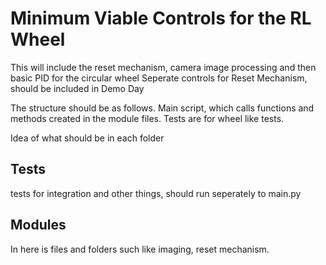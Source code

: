 # Minimum Viable Controls for the RL Wheel
This will include the reset mechanism, camera image processing and then basic PID for the circular wheel
Seperate controls for Reset Mechanism, should be included in Demo Day

The structure should be as follows. Main script, which calls functions and methods created in the module files. Tests are for wheel like tests. 

Idea of what should be in each folder 

## Tests
tests for integration and other things, should run seperately to main.py

## Modules 

In here is files and folders such like imaging, reset mechanism. 